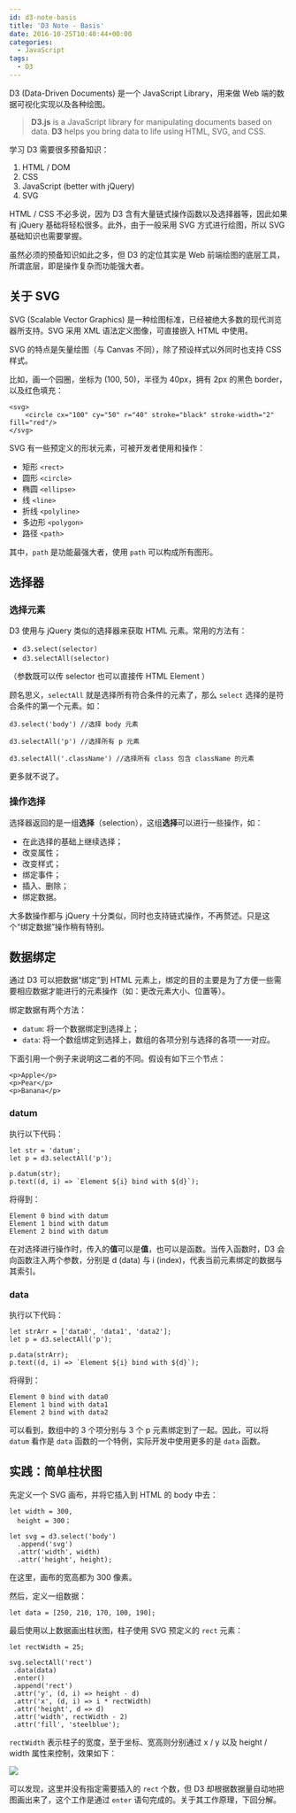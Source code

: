 ```yaml
---
id: d3-note-basis
title: 'D3 Note - Basis'
date: 2016-10-25T10:40:44+00:00
categories:
  - JavaScript
tags:
  - D3
---
```

D3 (Data-Driven Documents) 是一个 JavaScript Library，用来做 Web 端的数据可视化实现以及各种绘图。

> **D3.js** is a JavaScript library for manipulating documents based on data. **D3** helps you bring data to life using HTML, SVG, and CSS.

学习 D3 需要很多预备知识：

  1. HTML / DOM
  2. CSS
  3. JavaScript (better with jQuery)
  4. SVG

HTML / CSS 不必多说，因为 D3 含有大量链式操作函数以及选择器等，因此如果有 jQuery 基础将轻松很多。此外，由于一般采用 SVG 方式进行绘图，所以 SVG 基础知识也需要掌握。

虽然必须的预备知识如此之多，但 D3 的定位其实是 Web 前端绘图的底层工具，所谓底层，即是操作复杂而功能强大者。

<!--more-->

## 关于 SVG

SVG (Scalable Vector Graphics) 是一种绘图标准，已经被绝大多数的现代浏览器所支持。SVG 采用 XML 语法定义图像，可直接嵌入 HTML 中使用。

SVG 的特点是矢量绘图（与 Canvas 不同），除了预设样式以外同时也支持 CSS 样式。

比如，画一个园圈，坐标为 (100, 50)，半径为 40px，拥有 2px 的黑色 border，以及红色填充：

```
<svg>
    <circle cx="100" cy="50" r="40" stroke="black" stroke-width="2" fill="red"/>
</svg>
```

SVG 有一些预定义的形状元素，可被开发者使用和操作：

  * 矩形 `<rect>`
  * 圆形 `<circle>`
  * 椭圆 `<ellipse>`
  * 线 `<line>`
  * 折线 `<polyline>`
  * 多边形 `<polygon>`
  * 路径 `<path>`

其中，`path` 是功能最强大者，使用 `path` 可以构成所有图形。

## 选择器

### 选择元素

D3 使用与 jQuery 类似的选择器来获取 HTML 元素。常用的方法有：

  * `d3.select(selector)`
  * `d3.selectAll(selector)`

（参数既可以传 selector 也可以直接传 HTML Element ）

顾名思义，`selectAll` 就是选择所有符合条件的元素了，那么 `select` 选择的是符合条件的第一个元素。如：

```
d3.select('body') //选择 body 元素

d3.selectAll('p') //选择所有 p 元素

d3.selectAll('.className') //选择所有 class 包含 className 的元素
```

更多就不说了。

### 操作选择

选择器返回的是一组**选择**（selection），这组**选择**可以进行一些操作，如：

  * 在此选择的基础上继续选择；
  * 改变属性；
  * 改变样式；
  * 绑定事件；
  * 插入、删除；
  * 绑定数据。

大多数操作都与 jQuery 十分类似，同时也支持链式操作，不再赘述。只是这个“绑定数据”操作稍有特别。

## 数据绑定

通过 D3 可以把数据“绑定”到 HTML 元素上，绑定的目的主要是为了方便一些需要相应数据才能进行的元素操作（如：更改元素大小、位置等）。

绑定数据有两个方法：

  * `datum`: 将一个数据绑定到选择上；
  * `data`: 将一个数组绑定到选择上，数组的各项分别与选择的各项一一对应。

下面引用一个例子来说明这二者的不同。假设有如下三个节点：

```
<p>Apple</p>
<p>Pear</p>
<p>Banana</p>
```

### datum

执行以下代码：

```
let str = 'datum';
let p = d3.selectAll('p');

p.datum(str);
p.text((d, i) => `Element ${i} bind with ${d}`);
```

将得到：

```
Element 0 bind with datum
Element 1 bind with datum
Element 2 bind with datum
```

在对选择进行操作时，传入的**值**可以是**值**，也可以是函数。当传入函数时，D3 会向函数注入两个参数，分别是 d (data) 与 i (index)，代表当前元素绑定的数据与其索引。

### data

执行以下代码：

```
let strArr = ['data0', 'data1', 'data2'];
let p = d3.selectAll('p');

p.data(strArr);
p.text((d, i) => `Element ${i} bind with ${d}`);
```

将得到：

```
Element 0 bind with data0
Element 1 bind with data1
Element 2 bind with data2
```

可以看到，数组中的 3 个项分别与 3 个 p 元素绑定到了一起。因此，可以将 `datum` 看作是 `data` 函数的一个特例，实际开发中使用更多的是 `data` 函数。

## 实践：简单柱状图

先定义一个 SVG 画布，并将它插入到 HTML 的 body 中去：

```
let width = 300,
  height = 300；

let svg = d3.select('body')
  .append('svg')
  .attr('width', width)
  .attr('height', height);
```

在这里，画布的宽高都为 300 像素。

然后，定义一组数据：

```
let data = [250, 210, 170, 100, 190];
```

最后使用以上数据画出柱状图，柱子使用 SVG 预定义的 `rect` 元素：

```
let rectWidth = 25;

svg.selectAll('rect')
 .data(data)
 .enter()
 .append('rect')
 .attr('y', (d, i) => height - d)
 .attr('x', (d, i) => i * rectWidth)
 .attr('height', d => d)
 .attr('width', rectWidth - 2)
 .attr('fill', 'steelblue');
```

`rectWidth` 表示柱子的宽度，至于坐标、宽高则分别通过 x / y 以及 height / width 属性来控制，效果如下：

![](https://user-images.githubusercontent.com/5960988/48595801-401d6c80-e991-11e8-97c6-580489b7aeab.gif)

可以发现，这里并没有指定需要插入的 `rect` 个数，但 D3 却根据数据量自动地把图画出来了，这个工作是通过 `enter` 语句完成的。关于其工作原理，下回分解。
